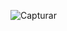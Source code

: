 ![Capturar](https://user-images.githubusercontent.com/46490801/68045572-92e25800-fcb8-11e9-85ab-c17d0a1c7cfe.PNG)
